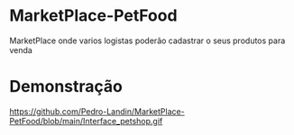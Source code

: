 # MarketPlace-PetFood
MarketPlace onde varios logistas poderão cadastrar o seus produtos para venda

# Demonstração 
https://github.com/Pedro-Landin/MarketPlace-PetFood/blob/main/Interface_petshop.gif
